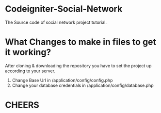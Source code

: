 # Codeigniter-Social-Network
The Source code of social network project tutorial.
# What Changes to make in files to get it working?
After cloning & downloading the repository you have to set the project up according to your server.
1. Change Base Url in /application/config/config.php
2. Change your database credentials in /application/config/database.php
# CHEERS
